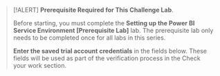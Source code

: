 >[!ALERT] **Prerequisite Required for This Challenge Lab**. 
> 
>Before starting, you must complete the **Setting up the Power BI Service Environment [Prerequisite Lab]** lab. The prerequisite lab only needs to be completed once for all labs in this series.
>
>**Enter the saved trial account credentials** in the fields below. These fields will be used as part of the verification process in the Check your work section.

